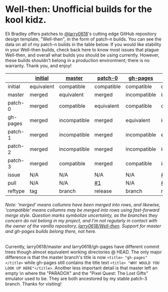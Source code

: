 # Well-then: Unofficial builds for the kool kidz.

Eli Bradley offers patches to [@larry0618](https://github.com/larry0618/)'s cutting edge GitHub repository design template, "Well-then", in the form of patch-n builds. You can see the data on all of my patch-n builds in the table below. If you would like stability in your Well-then builds, check back here to know most issues that plague Well-then, and overall what builds you should be using currently. However, these builds shouldn't belong in a production environment; there is no warranty. Thank you, and enjoy!

|| [initial](https://github.com/EtherTyper/Well-then/tree/initial) | [master](https://github.com/larry0618/Well-then/tree/master) | [patch-0](https://github.com/EtherTyper/Well-then/tree/patch-0) | [gh-pages](https://github.com/larry0618/Well-then/tree/gh-pages) | [patch-1](https://github.com/EtherTyper/Well-then/tree/patch-1) | [patch-2](https://github.com/EtherTyper/Well-then/tree/patch-2) | [patch-3](https://github.com/EtherTyper/Well-then/tree/patch-3) |
|---|---|---|---|---|---|---|---|
| initial | equivalent | compatible | compatible | compatible | compatible | compatible | compatible |
| master | merged | equivalent | merged | incompatible | incompatible | incompatible | merged |
| patch-0 | merged | compatible | equivalent | compatible | compatible | compatible | compatible |
| gh-pages | merged | incompatible | merged | equivalent | incompatible | incompatible | merged |
| patch-1 | merged | incompatible | merged | incompatible | equivalent | incompatible | incompatible |
| patch-2 | merged | incompatible | merged | incompatible | incompatible | equivalent | incompatible |
| patch-3 | merged | compatible | merged | compatible | incompatible | incompatible | equivalent |
| issue | N/A | N/A | N/A | N/A | [#2](https://github.com/larry0618/Well-then/issues/2) | [#6](https://github.com/larry0618/Well-then/issues/6) | [#8](https://github.com/larry0618/Well-then/issues/8) |
| pull | N/A | N/A | [#1](https://github.com/larry0618/Well-then/pull/1) | N/A | [#3](https://github.com/larry0618/Well-then/pull/3) | [#5](https://github.com/larry0618/Well-then/pull/5) | [#7](https://github.com/larry0618/Well-then/pull/7) & [#9](https://github.com/larry0618/Well-then/pull/9) |
| reftype | tag | branch | release | branch | release | release | release |
###### Note: 'merged' means collumns have been merged into rows, and likewise, 'compatible' means collumns _may_ be merged into rows using fast-forward merge style. Question marks symbolize uncertainty, as the branches they concern do not belong in my project, and I'm not regularly in contact with the owner of the vanilla repository, [larry0618/Well-then](https://github.com/larry0618/Well-then/). Support for master and gh-pages builds belong there, not here.

Currently, larry0618/master and larry0618/gh-pages have different commit trees though almost equivalent working directories @ HEAD. The only major difference is that the master branch's title is now ```<title> "gh-pages"</title>``` while gh-pages still contains the title text ```<title> "WHY WOULD YOU LOOK UP HERE"</title>```. Another less important detail is that master left an empty \n where the "PARADOX" and the "Pixel Quest: The Lost Gifts" emulator used to be. They are both ancestored by my stable patch-3 branch. Thanks for visiting!
